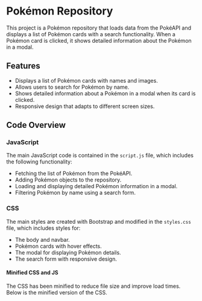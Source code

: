 # Pokémon Repository

This project is a Pokémon repository that loads data from the PokéAPI and displays a list of Pokémon cards with a search functionality. When a Pokémon card is clicked, it shows detailed information about the Pokémon in a modal.

## Features

- Displays a list of Pokémon cards with names and images.
- Allows users to search for Pokémon by name.
- Shows detailed information about a Pokémon in a modal when its card is clicked.
- Responsive design that adapts to different screen sizes.

## Code Overview

### JavaScript

The main JavaScript code is contained in the `script.js` file, which includes the following functionality:

- Fetching the list of Pokémon from the PokéAPI.
- Adding Pokémon objects to the repository.
- Loading and displaying detailed Pokémon information in a modal.
- Filtering Pokémon by name using a search form.

### CSS

The main styles are created with Bootstrap and modified in the `styles.css` file, which includes styles for:

- The body and navbar.
- Pokémon cards with hover effects.
- The modal for displaying Pokémon details.
- The search form with responsive design.

#### Minified CSS and JS

The CSS has been minified to reduce file size and improve load times. Below is the minified version of the CSS. 
